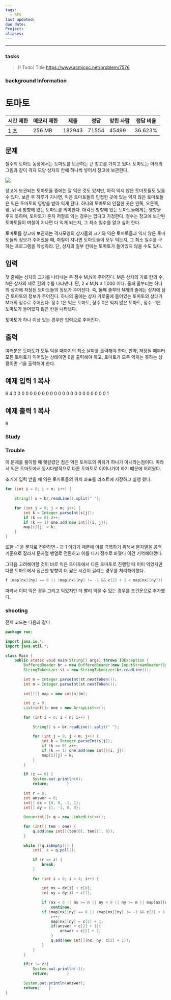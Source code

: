```yaml
---
tags:
  - BFS
last updated: 
due date: 
Project: 
aliases:
---
```

--- 
### tasks

> [! Todo] Title
> https://www.acmicpc.net/problem/7576

### background Information


# 토마토

|시간 제한|메모리 제한|제출|정답|맞힌 사람|정답 비율|
|---|---|---|---|---|---|
|1 초|256 MB|182943|71554|45499|36.623%|

## 문제

철수의 토마토 농장에서는 토마토를 보관하는 큰 창고를 가지고 있다. 토마토는 아래의 그림과 같이 격자 모양 상자의 칸에 하나씩 넣어서 창고에 보관한다.

![](https://u.acmicpc.net/de29c64f-dee7-4fe0-afa9-afd6fc4aad3a/Screen%20Shot%202021-06-22%20at%202.41.22%20PM.png)

창고에 보관되는 토마토들 중에는 잘 익은 것도 있지만, 아직 익지 않은 토마토들도 있을 수 있다. 보관 후 하루가 지나면, 익은 토마토들의 인접한 곳에 있는 익지 않은 토마토들은 익은 토마토의 영향을 받아 익게 된다. 하나의 토마토의 인접한 곳은 왼쪽, 오른쪽, 앞, 뒤 네 방향에 있는 토마토를 의미한다. 대각선 방향에 있는 토마토들에게는 영향을 주지 못하며, 토마토가 혼자 저절로 익는 경우는 없다고 가정한다. 철수는 창고에 보관된 토마토들이 며칠이 지나면 다 익게 되는지, 그 최소 일수를 알고 싶어 한다.

토마토를 창고에 보관하는 격자모양의 상자들의 크기와 익은 토마토들과 익지 않은 토마토들의 정보가 주어졌을 때, 며칠이 지나면 토마토들이 모두 익는지, 그 최소 일수를 구하는 프로그램을 작성하라. 단, 상자의 일부 칸에는 토마토가 들어있지 않을 수도 있다.

## 입력

첫 줄에는 상자의 크기를 나타내는 두 정수 M,N이 주어진다. M은 상자의 가로 칸의 수, N은 상자의 세로 칸의 수를 나타낸다. 단, 2 ≤ M,N ≤ 1,000 이다. 둘째 줄부터는 하나의 상자에 저장된 토마토들의 정보가 주어진다. 즉, 둘째 줄부터 N개의 줄에는 상자에 담긴 토마토의 정보가 주어진다. 하나의 줄에는 상자 가로줄에 들어있는 토마토의 상태가 M개의 정수로 주어진다. 정수 1은 익은 토마토, 정수 0은 익지 않은 토마토, 정수 -1은 토마토가 들어있지 않은 칸을 나타낸다.

토마토가 하나 이상 있는 경우만 입력으로 주어진다.

## 출력

여러분은 토마토가 모두 익을 때까지의 최소 날짜를 출력해야 한다. 만약, 저장될 때부터 모든 토마토가 익어있는 상태이면 0을 출력해야 하고, 토마토가 모두 익지는 못하는 상황이면 -1을 출력해야 한다.

## 예제 입력 1 복사

6 4
0 0 0 0 0 0
0 0 0 0 0 0
0 0 0 0 0 0
0 0 0 0 0 1

## 예제 출력 1 복사

8
### Study



### Trouble

이 문제를 풀이할 때 헷갈렸던 점은 익은 토마토의 위치가 하나가 아니라는점이다. 따라서 익은 토마토에서 동시다발적으로 다른 토마토로 이어나가야 하기 떄문에 어려웠다.

초기에 입력 받을 때 익은 토마토들의 위치 좌표를 리스트에 저장하고 실행 했다.

```java
for (int i = 0; i < n; i++) {  
  
    String[] s = br.readLine().split(" ");  
  
    for (int j = 0; j < m; j++) {  
        int k = Integer.parseInt(s[j]);  
        if (k == 0) z++;  
        if (k == 1) one.add(new int[]{i, j});  
        map[i][j] = k;  
    }  
}
```

또한 -1 을 문자로 전환하면  - 과 1 이되기 때문에 이를 극복하기 위해서 문자열을 공백 기준으로 잘라서 문자열 뱅열로 전환하고 이를 다시 정수로 바꿨다 이건 기억해야겠다.

그다음 고려해야할 것이 바로 익은 토마토에서 다른 토마토로 진행할 때 이미 익었지만 다른 토마토에서 접근한 방향이 더 짧은 시간이 걸리는 경우를 처리해야했다.
```java
f (map[nx][ny] == 0 || (map[nx][ny] != -1 && c[2] + 1 < map[nx][ny])) {
```
따라서 이미 익은 경우 그리고 익었지만 더 빨리 익을 수 있는 경우를 조건문으로 추가했다.



### shooting

전체 코드는 다음과 같다


```java
package run;  
  
import java.io.*;  
import java.util.*;  
  
class Main {  
    public static void main(String[] args) throws IOException {  
        BufferedReader br = new BufferedReader(new InputStreamReader(System.in));  
        StringTokenizer st = new StringTokenizer(br.readLine());  
  
        int m = Integer.parseInt(st.nextToken());  
        int n = Integer.parseInt(st.nextToken());  
  
        int[][] map = new int[n][m];  
  
        int z = 0;  
        List<int[]> one = new ArrayList<>();  
  
        for (int i = 0; i < n; i++) {  
  
            String[] s = br.readLine().split(" ");  
  
            for (int j = 0; j < m; j++) {  
                int k = Integer.parseInt(s[j]);  
                if (k == 0) z++;  
                if (k == 1) one.add(new int[]{i, j});  
                map[i][j] = k;  
            }  
        }  
  
        if (z == 0) {  
            System.out.println(0);  
            return;        }  
  
        int r = 0;  
        int answer = 0;  
        int[] dx = {0, 0, -1, 1};  
        int[] dy = {1, -1, 0, 0};  
  
        Queue<int[]> q = new LinkedList<>();  
  
        for (int[] tem : one) {  
            q.add(new int[]{tem[0], tem[1], 0});  
        }  
  
        while (!q.isEmpty()) {  
            int[] c = q.poll();  
  
            if (r == z) {  
                break;  
            }  
  
            for (int i = 0; i < 4; i++) {  
  
                int nx = dx[i] + c[0];  
                int ny = dy[i] + c[1];  
  
                if (nx < 0 || nx >= n || ny < 0 || ny >= m || map[nx][ny] == -1)  
                    continue;  
                if (map[nx][ny] == 0 || (map[nx][ny] != -1 && c[2] + 1 < map[nx][ny])) {  
                    r++;  
                    map[nx][ny] = c[2] + 1;  
                    if(answer < c[2] + 1){  
                        answer = c[2] + 1;  
                    }  
                    q.add(new int[]{nx, ny, c[2] + 1});  
                }  
            }  
        }  
  
        if(r != z){  
            System.out.println(-1);  
            return;        }  
  
        System.out.println(answer);  
        return;    }  
}
```